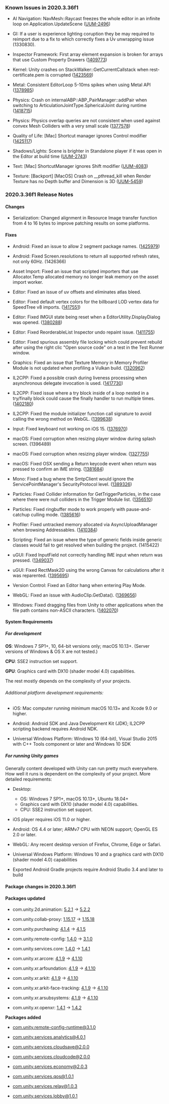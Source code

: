 ### Known Issues in 2020.3.36f1

*   AI Navigation: NavMesh::Raycast freezes the whole editor in an infinite loop on Application.UpdateScene ([UUM-2496](https://issuetracker.unity3d.com/issues/navmesh-raycast-freezes-the-whole-editor-in-an-infinite-loop-on-application-dot-updatescene))
    
*   GI: If a user is experience lighting coruption they be may required to reimport due to a fix to which correctly fixes a Uv unwrapping issue (1330830).
    
*   Inspector Framework: First array element expansion is broken for arrays that use Custom Property Drawers ([1409773](https://issuetracker.unity3d.com/issues/first-array-element-expansion-is-broken-for-arrays-that-use-custom-property-drawers))
    
*   Kernel: Unity crashes on StackWalker::GetCurrentCallstack when rest-certificate.pem is corrupted ([1423569](https://issuetracker.unity3d.com/issues/unity-crashes-on-stackwalker-getcurrentcallstack-when-rest-certificate-dot-pem-is-corrupted))
    
*   Metal: Consistent EditorLoop 5-10ms spikes when using Metal API ([1378985](https://issuetracker.unity3d.com/issues/consistent-gfx-dot-waitforpresentongfxthread-5-10ms-spikes-when-using-metal-api))
    
*   Physics: Crash on internalABP::ABP\_PairManager::addPair when switching to ArticulationJointType.SphericalJoint during runtime ([1418715](https://issuetracker.unity3d.com/issues/crash-on-internalabp-abp-pairmanager-addpair-when-switching-to-articulationjointtype-dot-sphericaljoint-during-runtime))
    
*   Physics: Physics overlap queries are not consistent when used against convex Mesh Colliders with a very small scale ([1377578](https://issuetracker.unity3d.com/issues/physics-dot-computepenetration-does-not-detect-overlap-consistently-when-using-convex-mesh-colliders))
    
*   Quality of Life: \[Mac\] Shortcut manager ignores Control modifier ([1425117](https://issuetracker.unity3d.com/issues/mac-shortcut-manager-ignores-control-modifier))
    
*   Shadows/Lights: Scene is brighter in Standalone player if it was open in the Editor at build time ([UUM-2743](https://issuetracker.unity3d.com/issues/scene-is-brighter-in-standalone-player-if-it-was-open-in-the-editor-at-build-time-1))
    
*   Text: \[Mac\] ShortcutManager ignores Shift modifier ([UUM-4083](https://issuetracker.unity3d.com/issues/mac-shortcutmanager-ignores-shift-modifier-1))
    
*   Texture: \[Backport\] \[MacOS\] Crash on \_\_pthread\_kill when Render Texture has no Depth buffer and Dimension is 3D ([UUM-5459](https://issuetracker.unity3d.com/issues/backport-macos-crash-on-pthread-kill-when-render-texture-has-no-depth-buffer-and-dimension-is-3d))
    

### 2020.3.36f1 Release Notes

#### Changes

*   Serialization: Changed alignment in Resource Image transfer function from 4 to 16 bytes to improve patching results on some platforms.

#### Fixes

*   Android: Fixed an issue to allow 2 segment package names. ([1425979](https://issuetracker.unity3d.com/issues/android-the-build-fails-when-identification-package-name-has-two-segments-one-dot))
    
*   Android: Fixed Screen.resolutions to return all supported refresh rates, not only 60Hz. (1426366)
    
*   Asset Import: Fixed an issue that scripted importers that use Allocator.Temp allocated memory no longer leak memory on the asset import worker.
    
*   Editor: Fixed an issue of uv offsets and eliminates atlas bleed.
    
*   Editor: Fixed default vertex colors for the billboard LOD vertex data for SpeedTree v8 imports. ([1417551](https://issuetracker.unity3d.com/issues/speedtree-speedtreeimporter-misses-assigning-a-proper-colour-to-billboard-vertices-resulting-in-them-being-multi-coloured))
    
*   Editor: Fixed IMGUI state being reset when a EditorUtility.DisplayDialog was opened. ([1380288](https://issuetracker.unity3d.com/issues/windows-exception-after-calling-editorutility-dot-displaydialog-from-reorderablelist-item-propertydrawer))
    
*   Editor: Fixed ReorderableList Inspector undo repaint issue. ([1411755](https://issuetracker.unity3d.com/issues/inspector-gets-garbled-after-assigning-0-to-materials-list-in-mesh-renderer-and-undoing-it))
    
*   Editor: Fixed spurious assembly file locking which could prevent rebuild after using the right clic "Open source code" on a test in the Test Runner window.
    
*   Graphics: Fixed an issue that Texture Memory in Memory Profiler Module is not updated when profiling a Vulkan build. ([1320962](https://issuetracker.unity3d.com/issues/vulkan-texture-memory-in-memory-profiler-module-is-not-updated-when-profiling-a-vulkan-build))
    
*   IL2CPP: Fixed a possible crash during liveness processing when asynchronous delegate invocation is used. ([1417730](https://issuetracker.unity3d.com/issues/crash-when-running-garbagecollectsharedassets))
    
*   IL2CPP: Fixed issue where a try block inside of a loop nested in a try/finally block could cause the finally handler to run multiple times. ([1402180](https://issuetracker.unity3d.com/issues/objectdisposedexception-is-caught-when-an-unused-variable-is-declared-in-the-using-statement))
    
*   IL2CPP: Fixed the module initializer function call signature to avoid calling the wrong method on WebGL. ([1399638](https://issuetracker.unity3d.com/issues/webgl-player-freezes-on-startup-when-calling-getmonomanagerptr))
    
*   Input: Fixed keyboard not working on iOS 15. ([1376970](https://issuetracker.unity3d.com/issues/keyboard-input-is-not-working-when-using-an-external-keyboard-in-ios-15))
    
*   macOS: Fixed corruption when resizing player window during splash screen. (1396489)
    
*   macOS: Fixed corruption when resizing player window. ([1327755](https://issuetracker.unity3d.com/issues/macos-resizing-build-window-causes-red-background-colour-to-appear))
    
*   macOS: Fixed OSX sending a Return keycode event when return was pressed to confirm an IME string. ([1381684](https://issuetracker.unity3d.com/issues/tmp-input-field-submits-empty-string-when-a-correction-from-correction-window-is-selected))
    
*   Mono: Fixed a bug where the SmtpClient would ignore the ServicePointManager's SecurityProtocol level. ([1389326](https://issuetracker.unity3d.com/issues/system-dot-net-dot-mail-dot-smtpexception-421-4-dot-7-66-tls-1-dot-0-and-1-dot-1-are-not-supported-error-is-throw-when-sending-an-email-with-smtpclient))
    
*   Particles: Fixed Collider information for GetTriggerParticles, in the case where there were null colliders in the Trigger Module list. ([1356510](https://issuetracker.unity3d.com/issues/particlesystem-dot-colliderdata-dot-getcollider-returns-null-when-a-collider-is-hit-by-particle-system-particles))
    
*   Particles: Fixed ringbuffer mode to work properly with pause-and-catchup culling mode. ([1385616](https://issuetracker.unity3d.com/issues/culling-resets-particle-system-when-using-ring-buffer-pause-until-replaced-and-culling-pause-and-catch-up))
    
*   Profiler: Fixed untracked memory allocated via AsyncUploadManager when browsing Addressables. ([1410384](https://issuetracker.unity3d.com/issues/allocated-memory-block-with-no-root-area-cannot-be-tracked-when-loading-asset-bundles))
    
*   Scripting: Fixed an issue where the type of generic fields inside generic classes would fail to get resolved when building the project. (1415422)
    
*   uGUI: Fixed InputField not correctly handling IME input when return was pressed. ([1349037](https://issuetracker.unity3d.com/issues/macos-input-field-clears-chinese-slash-japanese-slash-korean-input-when-pressing-enter))
    
*   uGUI: Fixed RectMask2D using the wrong Canvas for calculations after it was reparented. ([1395695](https://issuetracker.unity3d.com/issues/rectmask2d-hides-all-content-when-parented-from-other-display-to-first-dislpay-in-the-game-view-window))
    
*   Version Control: Fixed an Editor hang when entering Play Mode.
    
*   WebGL: Fixed an issue with AudioClip.GetData(). ([1369656](https://issuetracker.unity3d.com/issues/webgl-console-errors-are-thrown-when-calling-audiosource-dot-clip-dot-getdata-in-webgl-build))
    
*   Windows: Fixed dragging files from Unity to other applications when the file path contains non-ASCII characters. ([1402070](https://issuetracker.unity3d.com/issues/win11-file-not-found-is-thrown-in-a-code-editor-when-dragging-a-file-from-editor-that-has-a-non-unicode-symbol-in-the-path))
    

#### System Requirements

##### For development

**OS**: Windows 7 SP1+, 10, 64-bit versions only; macOS 10.13+. (Server versions of Windows & OS X are not tested.)

**CPU**: SSE2 instruction set support.

**GPU**: Graphics card with DX10 (shader model 4.0) capabilities.

The rest mostly depends on the complexity of your projects.

###### Additional platform development requirements:

*   iOS: Mac computer running minimum macOS 10.13+ and Xcode 9.0 or higher.
    
*   Android: Android SDK and Java Development Kit (JDK); IL2CPP scripting backend requires Android NDK.
    
*   Universal Windows Platform: Windows 10 (64-bit), Visual Studio 2015 with C++ Tools component or later and Windows 10 SDK
    

##### For running Unity games

Generally content developed with Unity can run pretty much everywhere. How well it runs is dependent on the complexity of your project. More detailed requirements:

*   Desktop:
    
    *   OS: Windows 7 SP1+, macOS 10.13+, Ubuntu 18.04+
    *   Graphics card with DX10 (shader model 4.0) capabilities.
    *   CPU: SSE2 instruction set support.
*   iOS player requires iOS 11.0 or higher.
    
*   Android: OS 4.4 or later; ARMv7 CPU with NEON support; OpenGL ES 2.0 or later.
    
*   WebGL: Any recent desktop version of Firefox, Chrome, Edge or Safari.
    
*   Universal Windows Platform: Windows 10 and a graphics card with DX10 (shader model 4.0) capabilities
    
*   Exported Android Gradle projects require Android Studio 3.4 and later to build
    

#### Package changes in 2020.3.36f1

#### Packages updated

*   com.unity.2d.animation: [5.2.1](https://docs.unity3d.com/Packages/com.unity.2d.animation@5.2//changelog/CHANGELOG.html) → [5.2.2](https://docs.unity3d.com/Packages/com.unity.2d.animation@5.2//changelog/CHANGELOG.html)
    
*   com.unity.collab-proxy: [1.15.17](https://docs.unity3d.com/Packages/com.unity.collab-proxy@1.15//changelog/CHANGELOG.html) → [1.15.18](https://docs.unity3d.com/Packages/com.unity.collab-proxy@1.15//changelog/CHANGELOG.html)
    
*   com.unity.purchasing: [4.1.4](https://docs.unity3d.com/Packages/com.unity.purchasing@4.1//changelog/CHANGELOG.html) → [4.1.5](https://docs.unity3d.com/Packages/com.unity.purchasing@4.1//changelog/CHANGELOG.html)
    
*   com.unity.remote-config: [1.4.0](https://docs.unity3d.com/Packages/com.unity.remote-config@1.4//changelog/CHANGELOG.html) → [3.1.0](https://docs.unity3d.com/Packages/com.unity.remote-config@3.1//changelog/CHANGELOG.html)
    
*   com.unity.services.core: [1.4.0](https://docs.unity3d.com/Packages/com.unity.services.core@1.4//changelog/CHANGELOG.html) → [1.4.1](https://docs.unity3d.com/Packages/com.unity.services.core@1.4//changelog/CHANGELOG.html)
    
*   com.unity.xr.arcore: [4.1.9](https://docs.unity3d.com/Packages/com.unity.xr.arcore@4.1//changelog/CHANGELOG.html) → [4.1.10](https://docs.unity3d.com/Packages/com.unity.xr.arcore@4.1//changelog/CHANGELOG.html)
    
*   com.unity.xr.arfoundation: [4.1.9](https://docs.unity3d.com/Packages/com.unity.xr.arfoundation@4.1//changelog/CHANGELOG.html) → [4.1.10](https://docs.unity3d.com/Packages/com.unity.xr.arfoundation@4.1//changelog/CHANGELOG.html)
    
*   com.unity.xr.arkit: [4.1.9](https://docs.unity3d.com/Packages/com.unity.xr.arkit@4.1//changelog/CHANGELOG.html) → [4.1.10](https://docs.unity3d.com/Packages/com.unity.xr.arkit@4.1//changelog/CHANGELOG.html)
    
*   com.unity.xr.arkit-face-tracking: [4.1.9](https://docs.unity3d.com/Packages/com.unity.xr.arkit-face-tracking@4.1//changelog/CHANGELOG.html) → [4.1.10](https://docs.unity3d.com/Packages/com.unity.xr.arkit-face-tracking@4.1//changelog/CHANGELOG.html)
    
*   com.unity.xr.arsubsystems: [4.1.9](https://docs.unity3d.com/Packages/com.unity.xr.arsubsystems@4.1//changelog/CHANGELOG.html) → [4.1.10](https://docs.unity3d.com/Packages/com.unity.xr.arsubsystems@4.1//changelog/CHANGELOG.html)
    
*   com.unity.xr.openxr: [1.4.1](https://docs.unity3d.com/Packages/com.unity.xr.openxr@1.4//changelog/CHANGELOG.html) → [1.4.2](https://docs.unity3d.com/Packages/com.unity.xr.openxr@1.4//changelog/CHANGELOG.html)
    

**Packages added**

*   [com.unity.remote-config-runtime@3.1.0](https://docs.unity3d.com/Packages/com.unity.remote-config-runtime@3.1//changelog/CHANGELOG.html)
    
*   [com.unity.services.analytics@4.0.1](https://docs.unity3d.com/Packages/com.unity.services.analytics@4.0//changelog/CHANGELOG.html)
    
*   [com.unity.services.cloudsave@2.0.0](https://docs.unity3d.com/Packages/com.unity.services.cloudsave@2.0//changelog/CHANGELOG.html)
    
*   [com.unity.services.cloudcode@2.0.0](https://docs.unity3d.com/Packages/com.unity.services.cloudcode@2.0//changelog/CHANGELOG.html)
    
*   [com.unity.services.economy@2.0.3](https://docs.unity3d.com/Packages/com.unity.services.economy@2.0//changelog/CHANGELOG.html)
    
*   [com.unity.services.qos@1.0.1](https://docs.unity3d.com/Packages/com.unity.services.qos@1.0//changelog/CHANGELOG.html)
    
*   [com.unity.services.relay@1.0.3](https://docs.unity3d.com/Packages/com.unity.services.relay@1.0//changelog/CHANGELOG.html)
    
*   [com.unity.services.lobby@1.0.1](https://docs.unity3d.com/Packages/com.unity.services.lobby@1.0//changelog/CHANGELOG.html)